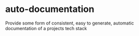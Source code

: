 # auto-documentation
Provide some form of consistent, easy to generate, automatic documentation of a projects tech stack
